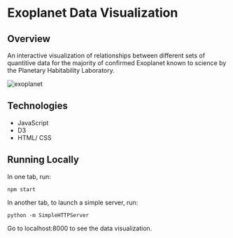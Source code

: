 # Exoplanet Data Visualization

## Overview
An interactive visualization of relationships between different sets of 
quantitive data for the majority of confirmed Exoplanet known to science 
by the Planetary Habitability Laboratory.

<a>
  <img 
    src="https://imgur.com/Mo0jnxj.gif"
    alt="exoplanet" 
  />
</a>

## Technologies
* JavaScript
* D3
* HTML/ CSS

## Running Locally
In one tab, run:
```
npm start
```
In another tab, to launch a simple server, run:
```
python -m SimpleHTTPServer
```
Go to localhost:8000 to see the data visualization.
